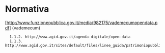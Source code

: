 # Normativa
[http://www.funzionepubblica.gov.it/media/982175/vademecumopendata.pdf] (vademecum)

      1.1.2. http://www.agid.gov.it/agenda-digitale/open-data
      1.1.3. http://www.agid.gov.it/sites/default/files/linee_guida/patrimoniopubblicolg2014_v0.7finale.pdf
